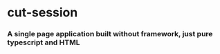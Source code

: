 # cut-session

### A single page application built without framework, just pure typescript and HTML
